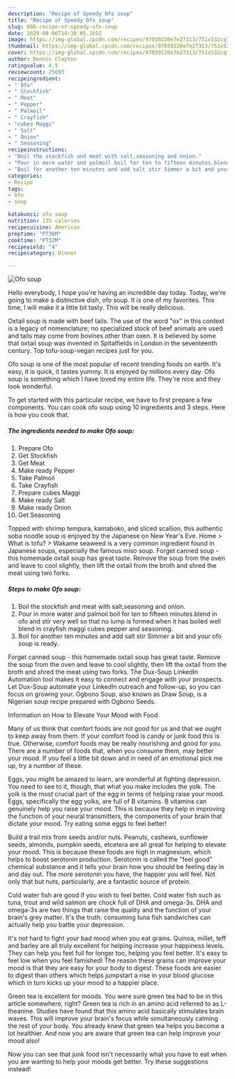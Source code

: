 ```yaml
---
description: "Recipe of Speedy Ofo soup"
title: "Recipe of Speedy Ofo soup"
slug: 886-recipe-of-speedy-ofo-soup
date: 2020-08-06T14:38:05.165Z
image: https://img-global.cpcdn.com/recipes/97039220e7e27313/751x532cq70/ofo-soup-recipe-main-photo.jpg
thumbnail: https://img-global.cpcdn.com/recipes/97039220e7e27313/751x532cq70/ofo-soup-recipe-main-photo.jpg
cover: https://img-global.cpcdn.com/recipes/97039220e7e27313/751x532cq70/ofo-soup-recipe-main-photo.jpg
author: Dennis Clayton
ratingvalue: 4.5
reviewcount: 25693
recipeingredient:
- " Ofo"
- " Stockfish"
- " Meat"
- " Pepper"
- " Palmoil"
- " Crayfish"
- "cubes Maggi"
- " Salt"
- " Onion"
- " Seasoning"
recipeinstructions:
- "Boil the stockfish and meat with salt,seasoning and onion."
- "Pour in more water and palmoil boil for ten to fifteen minutes.blend in ofo and stir very well so that no lump is formed.when it has boiled well blend in crayfish maggi cubes pepper and seasoning."
- "Boil for another ten minutes and add salt stir Simmer a bit and your ofo soup is ready."
categories:
- Recipe
tags:
- ofo
- soup

katakunci: ofo soup 
nutrition: 135 calories
recipecuisine: American
preptime: "PT36M"
cooktime: "PT32M"
recipeyield: "4"
recipecategory: Dinner

---
```



![Ofo soup](https://img-global.cpcdn.com/recipes/97039220e7e27313/751x532cq70/ofo-soup-recipe-main-photo.jpg)

Hello everybody, I hope you're having an incredible day today. Today, we're going to make a distinctive dish, ofo soup. It is one of my favorites. This time, I will make it a little bit tasty. This will be really delicious.

Oxtail soup is made with beef tails. The use of the word &#34;ox&#34; in this context is a legacy of nomenclature; no specialized stock of beef animals are used and tails may come from bovines other than oxen. It is believed by some that oxtail soup was invented in Spitalfields in London in the seventeenth century. Top tofu-soup-vegan recipes just for you.

Ofo soup is one of the most popular of recent trending foods on earth. It's easy, it is quick, it tastes yummy. It is enjoyed by millions every day. Ofo soup is something which I have loved my entire life. They're nice and they look wonderful.


To get started with this particular recipe, we have to first prepare a few components. You can cook ofo soup using 10 ingredients and 3 steps. Here is how you cook that.

<!--inarticleads1-->

##### The ingredients needed to make Ofo soup:

1. Prepare  Ofo
1. Get  Stockfish
1. Get  Meat
1. Make ready  Pepper
1. Take  Palmoil
1. Take  Crayfish
1. Prepare cubes Maggi
1. Make ready  Salt
1. Make ready  Onion
1. Get  Seasoning


Topped with shrimp tempura, kamaboko, and sliced scallion, this authentic soba noodle soup is enjoyed by the Japanese on New Year&#39;s Eve. Home &gt; What is tofu? &gt; Wakame seaweed is a very common ingredient found in Japanese soups, especially the famous miso soup. Forget canned soup - this homemade oxtail soup has great taste. Remove the soup from the oven and leave to cool slightly, then lift the oxtail from the broth and shred the meat using two forks. 

<!--inarticleads2-->

##### Steps to make Ofo soup:

1. Boil the stockfish and meat with salt,seasoning and onion.
1. Pour in more water and palmoil boil for ten to fifteen minutes.blend in ofo and stir very well so that no lump is formed.when it has boiled well blend in crayfish maggi cubes pepper and seasoning.
1. Boil for another ten minutes and add salt stir Simmer a bit and your ofo soup is ready.


Forget canned soup - this homemade oxtail soup has great taste. Remove the soup from the oven and leave to cool slightly, then lift the oxtail from the broth and shred the meat using two forks. The Dux-Soup LinkedIn Automation tool makes it easy to connect and engage with your prospects. Let Dux-Soup automate your LinkedIn outreach and follow-up, so you can focus on growing your. Ogbono Soup, also known as Draw Soup, is a Nigerian soup recipe prepared with Ogbono Seeds. 

Information on How to Elevate Your Mood with Food


Many of us think that comfort foods are not good for us and that we ought to keep away from them. If your comfort food is candy or junk food this is true. Otherwise, comfort foods may be really nourishing and good for you. There are a number of foods that, when you consume them, may better your mood. If you feel a little bit down and in need of an emotional pick me up, try a number of these.

Eggs, you might be amazed to learn, are wonderful at fighting depression. You need to see to it, though, that what you make includes the yolk. The yolk is the most crucial part of the egg in terms of helping raise your mood. Eggs, specifically the egg yolks, are full of B vitamins. B vitamins can genuinely help you raise your mood. This is because they help in improving the function of your neural transmitters, the components of your brain that dictate your mood. Try eating some eggs to feel better!

Build a trail mix from seeds and/or nuts. Peanuts, cashews, sunflower seeds, almonds, pumpkin seeds, etcetera are all great for helping to elevate your mood. This is because these foods are high in magnesium, which helps to boost serotonin production. Serotonin is called the "feel good" chemical substance and it tells your brain how you should be feeling day in and day out. The more serotonin you have, the happier you will feel. Not only that but nuts, particularly, are a fantastic source of protein.

Cold water fish are good if you wish to feel better. Cold water fish such as tuna, trout and wild salmon are chock full of DHA and omega-3s. DHA and omega-3s are two things that raise the quality and the function of your brain's grey matter. It's the truth: consuming tuna fish sandwiches can actually help you battle your depression. 

It's not hard to fight your bad mood when you eat grains. Quinoa, millet, teff and barley are all truly excellent for helping increase your happiness levels. They can help you feel full for longer too, helping you feel better. It's easy to feel low when you feel famished! The reason these grains can improve your mood is that they are easy for your body to digest. These foods are easier to digest than others which helps jumpstart a rise in your blood glucose which in turn kicks up your mood to a happier place.

Green tea is excellent for moods. You were sure green tea had to be in this article somewhere, right? Green tea is rich in an amino acid referred to as L-theanine. Studies have found that this amino acid basically stimulates brain waves. This will improve your brain's focus while simultaneously calming the rest of your body. You already knew that green tea helps you become a lot healthier. And now you are aware that green tea can help improve your mood also!

Now you can see that junk food isn't necessarily what you have to eat when you are wanting to help your moods get better. Try  these suggestions  instead!

